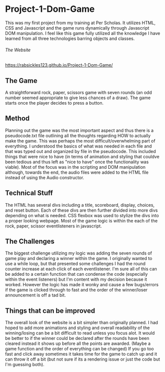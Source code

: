 # Project-1-Dom-Game
This was my first project from my training at Per Scholas. It utilizes HTML, CSS and Javascript
and the game runs dynamically through Javascript DOM manipulation. I feel like this game fully utilized all the knowledge I have learned from all three technologies barring objects and classes.

###### The Website 
https://rabsickles123.github.io/Project-1-Dom-Game/

## The Game
A straightforward rock, paper, scissors game with seven rounds (an odd number seemed appropriate to give less chances of a draw). The game starts once the player decides to press a button.

## Method
Planning out the game was the most important aspect and thus there is a pseudocode.txt file outlining all the thoughts regarding HOW to actually make the game. This was perhaps the most difficult/overwhelming part of everything. I understood the basics of what was needed in each file and that was typed out and organized by file in the pseudocode. This included things that were nice to have (in terms of animation and styling that couldve been tedious and thus left as "nice to have" once the functionality was viable). Most of the focus was in the scripting and DOM manipulation although, towards the end, the audio files were added to the HTML file instead of using the Audio constructor.

## Technical Stuff
The HTML has several divs including a title, scoreboard, display, choices, and reset button. Each of these divs are then further divided into more divs depending on what is needed. CSS flexbox was used to stylize the divs into a proper looking webpage. Most of the game logic is within the each of the rock, paper, scissor eventlisteners in javascript. 

## The Challenges
The biggest challenge utilizing my logic was adding the seven rounds of game play and declaring a winner within the game. I originally wanted to use a while loop, but that presented some challenges I had the round counter increase at each click of each eventlistener. I'm sure all of this can be added to a certain function that can condense the code (especially within the event listeners) but I'm content with my decision because it worked. However the logic has made it wonky and cause a few bugs/errors if the game is clicked through to fast and the order of the winner/loser announcement is off a tad bit.

## Things that can be improved
The overall look of the website is a bit simpler than originally planned. I had hoped to add more animations and styling and overall readability of the winning/losing can be a bit difficult to read unless you focus alot. It would be better to if the winner could be declared after the rounds have been cleared instead it shows up before all the points are awarded. (Maybe a game function and the order of everything can be changed) If you go too fast and click away sometimes it takes time for the game to catch up and it can throw it off a bit (but not sure if its a rendering issue or just the code but I'm guessing both).

